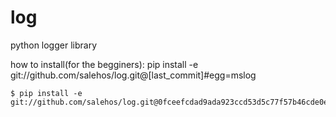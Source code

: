 # log
python logger library

how to install(for the begginers):
pip install -e git://github.com/salehos/log.git@[last_commit]#egg=mslog
 ```console
$ pip install -e git://github.com/salehos/log.git@0fceefcdad9ada923ccd53d5c77f57b46cde0edf#egg=mslog
```
